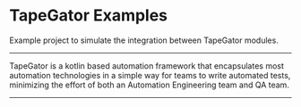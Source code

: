 # TapeGator Examples
Example project to simulate the integration between TapeGator modules.

---
TapeGator is a kotlin based automation framework that encapsulates most automation technologies in a simple way for teams to write automated tests, minimizing the effort of both an Automation Engineering team and QA team.

---